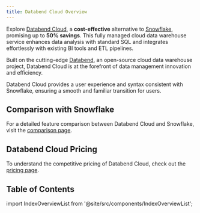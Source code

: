 ```yaml
---
title: Databend Cloud Overview
---
```


Explore [Databend Cloud](https://www.databend.com), a **cost-effective** alternative to [Snowflake](https://www.snowflake.com), promising up to **50% savings**. This fully managed cloud data warehouse service enhances data analysis with standard SQL and integrates effortlessly with existing BI tools and ETL pipelines.

Built on the cutting-edge [Databend](https://github.com/datafuselabs/databend), an open-source cloud data warehouse project, Databend Cloud is at the forefront of data management innovation and efficiency.

Databend Cloud provides a user experience and syntax consistent with Snowflake, ensuring a smooth and familiar transition for users.

## Comparison with Snowflake

For a detailed feature comparison between Databend Cloud and Snowflake, visit the [comparison page](https://www.databend.com/comparison).

## Databend Cloud Pricing

To understand the competitive pricing of Databend Cloud, check out the [pricing page](https://www.databend.com/plan/).

## Table of Contents

import IndexOverviewList from '@site/src/components/IndexOverviewList';

<IndexOverviewList />

